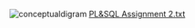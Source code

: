 ![conceptualdigram](https://github.com/user-attachments/assets/7fa18cc2-225d-4d72-8403-7e50f5a8d3ce)
[PL&SQL Assignment  2.txt](https://github.com/user-attachments/files/17247695/PL.SQL.Assignment.2.txt)
